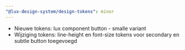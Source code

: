 ```yaml
---
"@lux-design-system/design-tokens": minor
---
```



- Nieuwe tokens: lux component button - smalle variant
- Wijziging tokens: line-height en font-size tokens voor secondary en subtle button toegevoegd
